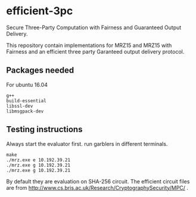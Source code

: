 # efficient-3pc
Secure Three-Party Computation with Fairness and Guaranteed Output Delivery.

This repository contain implementations for MRZ15 and MRZ15 with Fairness and an efficient three party Garanteed output delivery protocol.

## Packages needed
For ubuntu 16.04
```
g++
build-essential
libssl-dev
libmsgpack-dev
```

## Testing instructions

Always start the evaluator first. run garblers in different terminals.

```
make
./mrz.exe e 10.192.39.21
./mrz.exe g 10.192.39.21
./mrz.exe g 10.192.39.21
```
By default they are evaluation on SHA-256 circuit. The efficient circuit files are from http://www.cs.bris.ac.uk/Research/CryptographySecurity/MPC/ .
